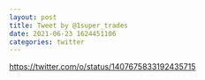 ```yaml
--- 
layout: post 
title: Tweet by @1super_trades 
date: 2021-06-23 1624451106 
categories: twitter 
--- 
```

https://twitter.com/o/status/1407675833192435715